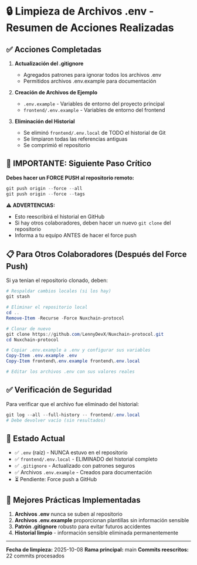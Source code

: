 # 🔒 Limpieza de Archivos .env - Resumen de Acciones Realizadas

## ✅ Acciones Completadas

1. **Actualización del .gitignore**
   - Agregados patrones para ignorar todos los archivos .env
   - Permitidos archivos .env.example para documentación

2. **Creación de Archivos de Ejemplo**
   - `.env.example` - Variables de entorno del proyecto principal
   - `frontend/.env.example` - Variables de entorno del frontend

3. **Eliminación del Historial**
   - Se eliminó `frontend/.env.local` de TODO el historial de Git
   - Se limpiaron todas las referencias antiguas
   - Se comprimió el repositorio

## 🚨 IMPORTANTE: Siguiente Paso Crítico

**Debes hacer un FORCE PUSH al repositorio remoto:**

```powershell
git push origin --force --all
git push origin --force --tags
```

⚠️ **ADVERTENCIAS:**
- Esto reescribirá el historial en GitHub
- Si hay otros colaboradores, deben hacer un nuevo `git clone` del repositorio
- Informa a tu equipo ANTES de hacer el force push

## 📋 Para Otros Colaboradores (Después del Force Push)

Si ya tenían el repositorio clonado, deben:

```powershell
# Respaldar cambios locales (si los hay)
git stash

# Eliminar el repositorio local
cd ..
Remove-Item -Recurse -Force Nuxchain-protocol

# Clonar de nuevo
git clone https://github.com/LennyDevX/Nuxchain-protocol.git
cd Nuxchain-protocol

# Copiar .env.example a .env y configurar sus variables
Copy-Item .env.example .env
Copy-Item frontend\.env.example frontend\.env.local

# Editar los archivos .env con sus valores reales
```

## ✅ Verificación de Seguridad

Para verificar que el archivo fue eliminado del historial:

```powershell
git log --all --full-history -- frontend/.env.local
# Debe devolver vacío (sin resultados)
```

## 📝 Estado Actual

- ✅ `.env` (raíz) - NUNCA estuvo en el repositorio
- ✅ `frontend/.env.local` - ELIMINADO del historial completo
- ✅ `.gitignore` - Actualizado con patrones seguros
- ✅ Archivos `.env.example` - Creados para documentación
- ⏳ Pendiente: Force push a GitHub

## 🔐 Mejores Prácticas Implementadas

1. **Archivos .env** nunca se suben al repositorio
2. **Archivos .env.example** proporcionan plantillas sin información sensible
3. **Patrón .gitignore** robusto para evitar futuros accidentes
4. **Historial limpio** - información sensible eliminada permanentemente

---

**Fecha de limpieza:** 2025-10-08
**Rama principal:** main
**Commits reescritos:** 22 commits procesados
